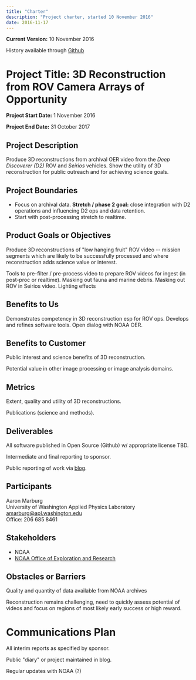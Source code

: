 ```yaml
---
title: "Charter"
description: "Project charter, started 10 November 2016"
date: 2016-11-17
---
```


__Current Version:__ 10 November 2016

History available through [Github](https://github.com/NOAA-OER16-3DReconstruction/public-www/tree/gh-pages/_pages/charter.md)

# Project Title: 3D Reconstruction from ROV Camera Arrays of Opportunity

__Project Start Date:__   1 November 2016

__Project End Date:__  31 October 2017

## Project Description

Produce 3D reconstructions from archival OER video from the _Deep Discoverer (D2)_ ROV and _Seirios_ vehicles.    Show the utility of 3D reconstruction for public outreach and for achieving science goals.   

## Project Boundaries

* Focus on archival data.   __Stretch / phase 2 goal:__ close integration with D2 operations and influencing D2 ops and data retention.
* Start with post-processing stretch to realtime.

## Product Goals or Objectives

Produce 3D reconstructions of "low hanging fruit" ROV video -- mission segments which are likely to be successfully processed and where reconstruction adds science value or interest.

Tools to pre-filter / pre-process video to prepare ROV videos for ingest (in post-proc or realtime).   Masking out fauna and marine debris.   Masking out ROV in Seirios video.  Lighting effects

## Benefits to Us

Demonstrates competency in 3D reconstruction esp for ROV ops.   Develops and refines software tools.  Open dialog with NOAA OER.

## Benefits to Customer

Public interest and science benefits of 3D reconstruction.  

Potential value in other image processing or image analysis domains.

## Metrics

Extent, quality and utility of 3D reconstructions.

Publications (science and methods).

## Deliverables

All software published in Open Source (Github) w/ appropriate license TBD.

Intermediate and final reporting to sponsor.

Public reporting of work via [blog](https://noaa-oer16-3dreconstruction.github.io/public-www/).

## Participants

Aaron Marburg  
University of Washington Applied Physics Laboratory  
[amarburg@apl.washington.edu](mailto:amarburg@apl.washington.edu)   
Office: 206 685 8461  

## Stakeholders

* NOAA
* [NOAA Office of Exploration and Research](http://oceanexplorer.noaa.gov/)

## Obstacles or Barriers

Quality and quantity of data available from NOAA archives

Reconstruction remains challenging, need to quickly assess potential of videos and focus on regions of most likely early success or high reward.

# Communications Plan

All interim reports as specified by sponsor.

Public "diary" or project maintained in blog.

Regular updates with NOAA (?)
